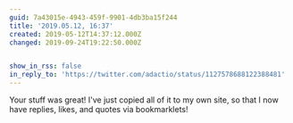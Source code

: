 ```yaml
---
guid: 7a43015e-4943-459f-9901-4db3ba15f244
title: '2019.05.12, 16:37'
created: 2019-05-12T14:37:12.000Z
changed: 2019-09-24T19:22:50.000Z


show_in_rss: false
in_reply_to: 'https://twitter.com/adactio/status/1127578688122388481'
---
```


Your stuff was great! I've just copied all of it to my own site, so that I now have replies, likes, and quotes via bookmarklets! 
